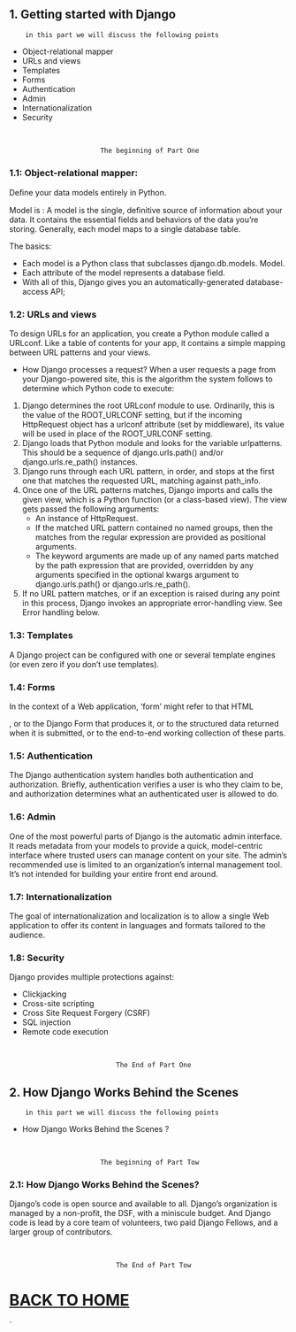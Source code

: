 ## 1. Getting started with Django

        in this part we will discuss the following points

* Object-relational mapper
* URLs and views
* Templates
* Forms
* Authentication
* Admin
* Internationalization
* Security

<br/>

                           The beginning of Part One

### 1.1: Object-relational mapper:

Deﬁne your data models entirely in Python. 

Model is : A model is the single, definitive source of information about your data. It contains the essential fields and behaviors of the data you’re storing. Generally, each model maps to a single database table.

The basics:

* Each model is a Python class that subclasses django.db.models. Model.
* Each attribute of the model represents a database field.
* With all of this, Django gives you an automatically-generated database-access API; 

### 1.2: URLs and views

To design URLs for an application, you create a Python module called a URLconf. Like a table of contents for your app, it contains a simple mapping between URL patterns and your views.

* How Django processes a request?
When a user requests a page from your Django-powered site, this is the algorithm the system follows to determine which Python code to execute:

1. Django determines the root URLconf module to use. Ordinarily, this is the value of the ROOT_URLCONF setting, but if the incoming HttpRequest object has a urlconf attribute (set by middleware), its value will be used in place of the ROOT_URLCONF setting.
2. Django loads that Python module and looks for the variable urlpatterns. This should be a sequence of django.urls.path() and/or django.urls.re_path() instances.
3. Django runs through each URL pattern, in order, and stops at the first one that matches the requested URL, matching against path_info.
4. Once one of the URL patterns matches, Django imports and calls the given view, which is a Python function (or a class-based view). The view gets passed the following arguments:
    - An instance of HttpRequest.
    - If the matched URL pattern contained no named groups, then the matches from the regular expression are provided as positional arguments.
    - The keyword arguments are made up of any named parts matched by the path expression that are provided, overridden by any arguments specified in the optional kwargs argument to django.urls.path() or django.urls.re_path().
5. If no URL pattern matches, or if an exception is raised during any point in this process, Django invokes an appropriate error-handling view. See Error handling below.

### 1.3: Templates

A Django project can be configured with one or several template engines (or even zero if you don’t use templates). 

### 1.4: Forms

In the context of a Web application, ‘form’ might refer to that HTML <form>, or to the Django Form that produces it, or to the structured data returned when it is submitted, or to the end-to-end working collection of these parts.

### 1.5: Authentication

The Django authentication system handles both authentication and authorization. Briefly, authentication verifies a user is who they claim to be, and authorization determines what an authenticated user is allowed to do. 

### 1.6: Admin

One of the most powerful parts of Django is the automatic admin interface. It reads metadata from your models to provide a quick, model-centric interface where trusted users can manage content on your site. The admin’s recommended use is limited to an organization’s internal management tool. It’s not intended for building your entire front end around.

### 1.7: Internationalization

The goal of internationalization and localization is to allow a single Web application to offer its content in languages and formats tailored to the audience.

### 1.8: Security

Django provides multiple protections against:

* Clickjacking
* Cross-site scripting
* Cross Site Request Forgery (CSRF)
* SQL injection
* Remote code execution

<br/>

    
                               The End of Part One

## 2. How Django Works Behind the Scenes

        in this part we will discuss the following points

* How Django Works Behind the Scenes ?

<br/>

                           The beginning of Part Tow

### 2.1: How Django Works Behind the Scenes?

Django’s code is open source and available to all. Django’s organization is managed by a non-profit, the DSF, with a miniscule budget. And Django code is lead by a core team of volunteers, two paid Django Fellows, and a larger group of contributors.

<br/>

    
                               The End of Part Tow

# [BACK TO HOME](https://jehadabuawwad.github.io/reading-notes)

`
